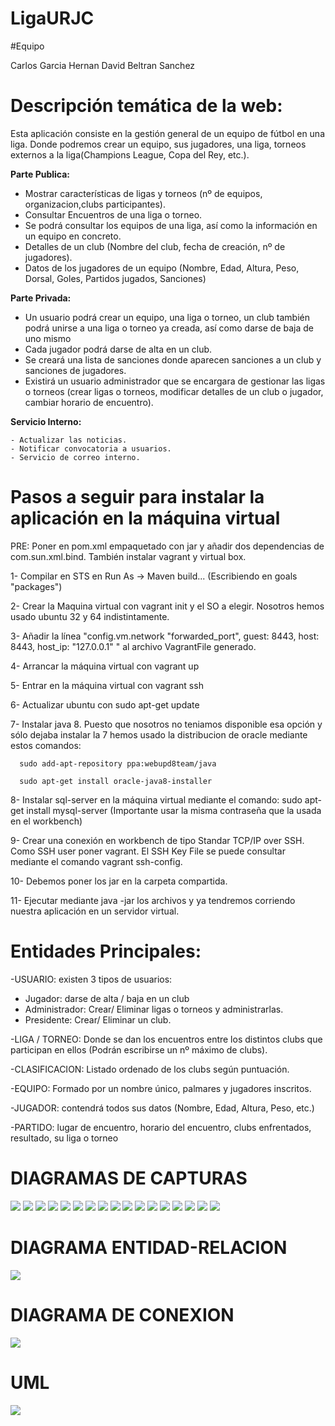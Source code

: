 


# LigaURJC

#Equipo

Carlos Garcia Hernan
David Beltran Sanchez
# Descripción temática de la web:
Esta aplicación consiste en la gestión general de un equipo de fútbol en una liga. Donde podremos crear un equipo, sus jugadores, una liga, torneos externos a la liga(Champions League, Copa del Rey, etc.).

 **Parte Publica:** 
  -	Mostrar características de ligas y torneos (nº de equipos, organizacion,clubs participantes).
  -	Consultar Encuentros de una liga o torneo.
  -	Se podrá consultar los equipos de una liga, así como la información en un equipo en concreto.
  -	Detalles de un club (Nombre del club, fecha de creación, nº de jugadores).
  -	Datos de los jugadores de un equipo (Nombre, Edad, Altura, Peso, Dorsal, Goles, Partidos jugados, Sanciones)

**Parte Privada:**
  -	Un usuario podrá crear un equipo, una liga o torneo, un club también podrá unirse a una liga o torneo ya creada, así como darse de baja de uno mismo 
  -	Cada jugador podrá darse de alta en un club.
  -	Se creará una lista de sanciones donde aparecen sanciones a un club y sanciones de jugadores.
  -	Existirá un usuario administrador que se encargara de gestionar las ligas o torneos (crear ligas o torneos, modificar detalles de un club o jugador, cambiar horario de encuentro).
  
  **Servicio Interno:**
 
    
    - Actualizar las noticias.
    - Notificar convocatoria a usuarios.
    - Servicio de correo interno.


# Pasos a seguir para instalar la aplicación en la máquina virtual

PRE: Poner en pom.xml empaquetado con jar y añadir dos dependencias de com.sun.xml.bind. También instalar vagrant y virtual box.

1- Compilar en STS en  Run As -> Maven build... (Escribiendo en goals "packages")

2- Crear la Maquina virtual con vagrant init y el SO a elegir. Nosotros hemos usado ubuntu 32 y 64 indistintamente.

3- Añadir la línea "config.vm.network "forwarded_port", guest: 8443, host: 8443, host_ip: "127.0.0.1" " al archivo VagrantFile generado.

4- Arrancar la máquina virtual con vagrant up

5- Entrar en la máquina virtual con vagrant ssh

6- Actualizar ubuntu con sudo apt-get update

7- Instalar java 8. Puesto que nosotros no teniamos disponible esa opción y sólo dejaba instalar la 7 hemos usado la distribucion de oracle mediante estos comandos: 

      sudo add-apt-repository ppa:webupd8team/java    
      
      sudo apt-get install oracle-java8-installer
      
8- Instalar sql-server en la máquina virtual mediante el comando: sudo apt-get install mysql-server (Importante usar la misma contraseña que la usada en el workbench)

9- Crear una conexión en workbench de tipo Standar TCP/IP over SSH. Como SSH user poner vagrant. El SSH Key File se puede consultar mediante el comando vagrant ssh-config. 

10- Debemos poner los jar en la carpeta compartida.

11- Ejecutar mediante java -jar los archivos y ya tendremos corriendo nuestra aplicación en un servidor virtual.


# Entidades Principales:

  -USUARIO: existen 3 tipos de usuarios:
   -	Jugador: darse de alta / baja en un club
   -	Administrador: Crear/ Eliminar ligas o torneos y administrarlas. 
   -	Presidente: Crear/ Eliminar un club.
   
  -LIGA / TORNEO: Donde se dan los encuentros entre los distintos clubs que participan en ellos (Podrán escribirse un nº máximo de clubs).
  
  -CLASIFICACION: Listado ordenado de los clubs según puntuación.
  
  -EQUIPO: Formado por un nombre único, palmares y jugadores inscritos.
  
  -JUGADOR: contendrá todos sus datos (Nombre, Edad, Altura, Peso, etc.)
  
  -PARTIDO: lugar de encuentro, horario del encuentro, clubs enfrentados, resultado, su liga o torneo
  
  
  
# DIAGRAMAS DE CAPTURAS

<img src="PracticaFase1.2/imagenes/1-INICIO.jpg?raw=true"></img>
<img src="PracticaFase1.2/imagenes/2-LIGAS.jpg?raw=true"></img>
<img src="PracticaFase1.2/imagenes/3-LISTAR LIGAS.jpg?raw=true"></img>
<img src="PracticaFase1.2/imagenes/4-LISTAR TORNEOS.jpg?raw=true"></img>
<img src="PracticaFase1.2/imagenes/5-CREAR LIGAS Y TORNEOS.jpg?raw=true"></img>
<img src="PracticaFase1.2/imagenes/6-CLUBS.jpg?raw=true"></img>
<img src="PracticaFase1.2/imagenes/7-LISTAR CLUBS.jpg?raw=true"></img>
<img src="PracticaFase1.2/imagenes/8-CONTACTAR CON CLUB.jpg?raw=true"></img>
<img src="PracticaFase1.2/imagenes/9-CREAR CLUBS.jpg?raw=true"></img>
<img src="PracticaFase1.2/imagenes/10-JUGADORES.jpg?raw=true"></img>
<img src="PracticaFase1.2/imagenes/11-LISTAR JUGADOR.jpg?raw=true"></img>
<img src="PracticaFase1.2/imagenes/12-CONTACTAR JUGADOR.jpg?raw=true"></img>
<img src="PracticaFase1.2/imagenes/13-CREAR JUGADOR.jpg?raw=true"></img>
<img src="PracticaFase1.2/imagenes/14-NOTICIAS.jpg?raw=true"></img>
<img src="PracticaFase1.2/imagenes/15-CREAR NOTICIA REGISTRADO ADMIN.jpg?raw=true"></img>
<img src="PracticaFase1.2/imagenes/15-CREAR NOTICIA SIN REGSISTRAR.jpg?raw=true"></img>
<img src="PracticaFase1.2/imagenes/15-VER NOTICIA.jpg?raw=true"></img>

# DIAGRAMA ENTIDAD-RELACION

<img src="PracticaFase1.2/imagenesREADME/Diagrama Entidad -Relacion.jpg?raw=true"></img>

# DIAGRAMA DE CONEXION

<img src="PracticaFase1.2/imagenesREADME/diagramaCOnexiones.png?raw=true"></img>

# UML

<img src="/diagramaclases.jpg?raw=true"></img>
